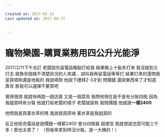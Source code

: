 ```yaml
---

Created at: 2017-02-12
Last updated at: 2017-08-27


---
```


# 寵物樂園-購買業務用四公升光能淨


2017/2/11下午去訂
老闆說先留電話晚點打給我
結果晚上十點多打來
我沒接到又打去
就換另個搞不清楚狀況的人來講...
說叫我再留電話等等打
結果打來的還問我是買噴劑還是地板的
我說噴劑
他說下禮拜2-3才到
問價錢
還說東西來了才知道
靠背
那我可以選擇不要買吧

覺得很煩
就趕快再跑一趟店面
又是一個菜鳥
我問他現在是不是有分裝四瓶
因為我姐買時有分裝
他就打給老闆的樣子
老闆就說有
我問價錢
他就說**一樣2400**

他問我是買薰衣草的嗎
我說我買原味
薰衣草是我姐買的

反正他掛完電話是說價錢一樣都2400
會分四瓶裝
超便宜
我就想說怎麼可能三千多！那也太貴了！
（但後來拿到時沒分裝。是一大桶的！）

